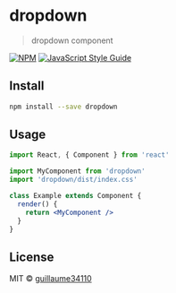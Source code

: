 # dropdown

> dropdown component

[![NPM](https://img.shields.io/npm/v/dropdown.svg)](https://www.npmjs.com/package/dropdown) [![JavaScript Style Guide](https://img.shields.io/badge/code_style-standard-brightgreen.svg)](https://standardjs.com)

## Install

```bash
npm install --save dropdown
```

## Usage

```jsx
import React, { Component } from 'react'

import MyComponent from 'dropdown'
import 'dropdown/dist/index.css'

class Example extends Component {
  render() {
    return <MyComponent />
  }
}
```

## License

MIT © [guillaume34110](https://github.com/guillaume34110)
